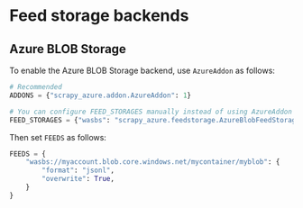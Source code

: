 # Feed storage backends

## Azure BLOB Storage

To enable the Azure BLOB Storage backend, use `AzureAddon` as follows:

```python
# Recommended
ADDONS = {"scrapy_azure.addon.AzureAddon": 1}

# You can configure FEED_STORAGES manually instead of using AzureAddon
FEED_STORAGES = {"wasbs": "scrapy_azure.feedstorage.AzureBlobFeedStorage"}
```

Then set `FEEDS` as follows:

```python
FEEDS = {
    "wasbs://myaccount.blob.core.windows.net/mycontainer/myblob": {
        "format": "jsonl",
        "overwrite": True,
    }
}
```
